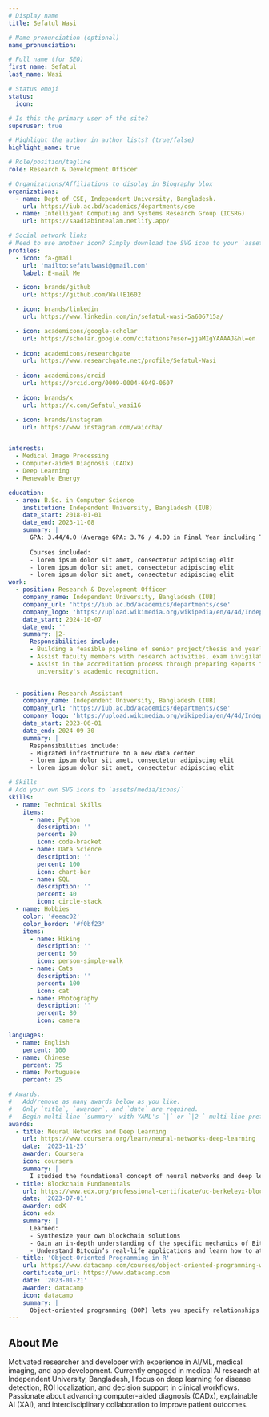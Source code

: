 ```yaml
---
# Display name
title: Sefatul Wasi

# Name pronunciation (optional)
name_pronunciation:

# Full name (for SEO)
first_name: Sefatul
last_name: Wasi

# Status emoji
status:
  icon: 

# Is this the primary user of the site?
superuser: true

# Highlight the author in author lists? (true/false)
highlight_name: true

# Role/position/tagline
role: Research & Development Officer

# Organizations/Affiliations to display in Biography blox
organizations:
  - name: Dept of CSE, Independent University, Bangladesh.
    url: https://iub.ac.bd/academics/departments/cse
  - name: Intelligent Computing and Systems Research Group (ICSRG)
    url: https://saadiabintealam.netlify.app/

# Social network links
# Need to use another icon? Simply download the SVG icon to your `assets/media/icons/` folder.
profiles:
  - icon: fa-gmail
    url: 'mailto:sefatulwasi@gmail.com'
    label: E-mail Me

  - icon: brands/github
    url: https://github.com/WallE1602

  - icon: brands/linkedin
    url: https://www.linkedin.com/in/sefatul-wasi-5a606715a/

  - icon: academicons/google-scholar
    url: https://scholar.google.com/citations?user=jjaMIgYAAAAJ&hl=en
  
  - icon: academicons/researchgate
    url: https://www.researchgate.net/profile/Sefatul-Wasi
    
  - icon: academicons/orcid
    url: https://orcid.org/0009-0004-6949-0607

  - icon: brands/x
    url: https://x.com/Sefatul_wasi16

  - icon: brands/instagram
    url: https://www.instagram.com/waiccha/


interests:
  - Medical Image Processing
  - Computer-aided Diagnosis (CADx)
  - Deep Learning
  - Renewable Energy

education:
  - area: B.Sc. in Computer Science 
    institution: Independent University, Bangladesh (IUB)
    date_start: 2018-01-01
    date_end: 2023-11-08
    summary: |
      GPA: 3.44/4.0 (Average GPA: 3.76 / 4.00 in Final Year including Thesis) 
      
      Courses included:
      - lorem ipsum dolor sit amet, consectetur adipiscing elit
      - lorem ipsum dolor sit amet, consectetur adipiscing elit
      - lorem ipsum dolor sit amet, consectetur adipiscing elit
work:
  - position: Research & Development Officer
    company_name: Independent University, Bangladesh (IUB)
    company_url: 'https://iub.ac.bd/academics/departments/cse'
    company_logo: 'https://upload.wikimedia.org/wikipedia/en/4/4d/Independent_University%2C_Bangladesh_logo.png'
    date_start: 2024-10-07
    date_end: ''
    summary: |2-
      Responsibilities include:
      - Building a feasible pipeline of senior project/thesis and yearly projects for the CSE/CS curriculum.
      - Assist faculty members with research activities, exam invigilation and tutorials. 
      - Assist in the accreditation process through preparing Reports for the department, contributing to the 
        university's academic recognition.

 
  - position: Research Assistant 
    company_name: Independent University, Bangladesh (IUB)
    company_url: 'https://iub.ac.bd/academics/departments/cse'
    company_logo: 'https://upload.wikimedia.org/wikipedia/en/4/4d/Independent_University%2C_Bangladesh_logo.png'
    date_start: 2023-06-01
    date_end: 2024-09-30
    summary: |
      Responsibilities include:
      - Migrated infrastructure to a new data center
      - lorem ipsum dolor sit amet, consectetur adipiscing elit
      - lorem ipsum dolor sit amet, consectetur adipiscing elit

# Skills
# Add your own SVG icons to `assets/media/icons/`
skills:
  - name: Technical Skills
    items:
      - name: Python
        description: ''
        percent: 80
        icon: code-bracket
      - name: Data Science
        description: ''
        percent: 100
        icon: chart-bar
      - name: SQL
        description: ''
        percent: 40
        icon: circle-stack
  - name: Hobbies
    color: '#eeac02'
    color_border: '#f0bf23'
    items:
      - name: Hiking
        description: ''
        percent: 60
        icon: person-simple-walk
      - name: Cats
        description: ''
        percent: 100
        icon: cat
      - name: Photography
        description: ''
        percent: 80
        icon: camera

languages:
  - name: English
    percent: 100
  - name: Chinese
    percent: 75
  - name: Portuguese
    percent: 25

# Awards.
#   Add/remove as many awards below as you like.
#   Only `title`, `awarder`, and `date` are required.
#   Begin multi-line `summary` with YAML's `|` or `|2-` multi-line prefix and indent 2 spaces below.
awards:
  - title: Neural Networks and Deep Learning
    url: https://www.coursera.org/learn/neural-networks-deep-learning
    date: '2023-11-25'
    awarder: Coursera
    icon: coursera
    summary: |
      I studied the foundational concept of neural networks and deep learning. By the end, I was familiar with the significant technological trends driving the rise of deep learning; build, train, and apply fully connected deep neural networks; implement efficient (vectorized) neural networks; identify key parameters in a neural network’s architecture; and apply deep learning to your own applications.
  - title: Blockchain Fundamentals
    url: https://www.edx.org/professional-certificate/uc-berkeleyx-blockchain-fundamentals
    date: '2023-07-01'
    awarder: edX
    icon: edx
    summary: |
      Learned:
      - Synthesize your own blockchain solutions
      - Gain an in-depth understanding of the specific mechanics of Bitcoin
      - Understand Bitcoin’s real-life applications and learn how to attack and destroy Bitcoin, Ethereum, smart contracts and Dapps, and alternatives to Bitcoin’s Proof-of-Work consensus algorithm
  - title: 'Object-Oriented Programming in R'
    url: https://www.datacamp.com/courses/object-oriented-programming-with-s3-and-r6-in-r
    certificate_url: https://www.datacamp.com
    date: '2023-01-21'
    awarder: datacamp
    icon: datacamp
    summary: |
      Object-oriented programming (OOP) lets you specify relationships between functions and the objects that they can act on, helping you manage complexity in your code. This is an intermediate level course, providing an introduction to OOP, using the S3 and R6 systems. S3 is a great day-to-day R programming tool that simplifies some of the functions that you write. R6 is especially useful for industry-specific analyses, working with web APIs, and building GUIs.
---
```


## About Me

Motivated researcher and developer with experience in AI/ML, medical imaging, and app development. Currently engaged in medical AI research at Independent University, Bangladesh, I focus on deep learning for disease detection, ROI localization, and decision support in clinical workflows. Passionate about advancing computer-aided diagnosis (CADx), explainable AI (XAI), and interdisciplinary collaboration to improve patient outcomes.
